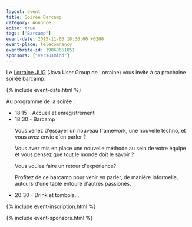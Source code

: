 ```yaml
---
layout: event
title: Soirée Barcamp
category: Annonce
edito: true
tags: ["Barcamp"]
event-date: 2015-11-03 18:30:00 +0200
event-place: telecomnancy
eventbrite-id: 19068651851
sponsors: ["versusmind"]
---
```



<p>
	Le <a href="/">Lorraine JUG</a> (Java User Group de Lorraine) vous invite à sa prochaine
	soirée barcamp.
</p>

{% include event-date.html %}

<div class="programme">Au programme de la soirée :
	<ul>
		<li>18:15 - Accueil et enregistrement</li>
		<li>18:30 - Barcamp
		<p>Vous venez d'essayer un nouveau framework, une nouvelle techno, et vous avez envie d'en parler ?</p>
		<p>Vous avez mis en place une nouvelle méthode au sein de votre équipe et vous pensez que tout le monde doit le savoir ?</p>
		<p>Vous voulez faire un retour d'expérience?</p>
		<p>Profitez de ce barcamp pour venir en parler, de manière informelle, autours d'une table  entouré d'autres passionés.</p></li>
		<li>20:30 - Drink et tombola…</li>
	</ul>
</div>

{% include event-inscription.html %}

{% include event-sponsors.html %}

